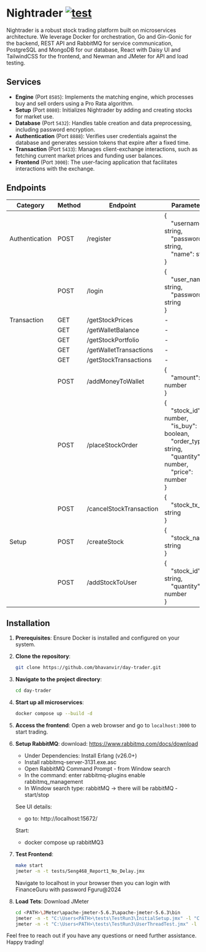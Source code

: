 # Nightrader [![test](https://github.com/bhavanvir/day-trader/actions/workflows/main.yml/badge.svg?branch=main)](https://github.com/bhavanvir/day-trader/actions/workflows/main.yml)

Nightrader is a robust stock trading platform built on microservices architecture. We leverage Docker for orchestration, Go and Gin-Gonic for the backend, REST API and RabbitMQ for service communication, PostgreSQL and MongoDB for our database, React with Daisy UI and TailwindCSS for the frontend, and Newman and JMeter for API and load testing.
## Services

- **Engine** (Port `8585`): Implements the matching engine, which processes buy and sell orders using a Pro Rata algorithm.
- **Setup** (Port `8080`): Initializes Nightrader by adding and creating stocks for market use.
- **Database** (Port `5432`): Handles table creation and data preprocessing, including password encryption.
- **Authentication** (Port `8888`): Verifies user credentials against the database and generates session tokens that expire after a fixed time.
- **Transaction** (Port `5433`): Manages client-exchange interactions, such as fetching current market prices and funding user balances.
- **Frontend** (Port `3000`): The user-facing application that facilitates interactions with the exchange.

## Endpoints

| Category       | Method | Endpoint                | Parameters                                                                                                                                                                                                                                                       |
| -------------- | ------ | ----------------------- | ---------------------------------------------------------------------------------------------------------------------------------------------------------------------------------------------------------------------------------------------------------------- |
| Authentication | POST   | /register               | { <br/> &nbsp;&nbsp;&nbsp;&nbsp;"username": string, <br/> &nbsp;&nbsp;&nbsp;&nbsp;"password": string, <br/> &nbsp;&nbsp;&nbsp;&nbsp;"name": string <br/> }                                                                                                       |
|                | POST   | /login                  | { <br/> &nbsp;&nbsp;&nbsp;&nbsp;"user_name": string, <br/> &nbsp;&nbsp;&nbsp;&nbsp;"password": string <br/> }                                                                                                                                                    |
| Transaction    | GET    | /getStockPrices         | -                                                                                                                                                                                                                                                                |
|                | GET    | /getWalletBalance       | -                                                                                                                                                                                                                                                                |
|                | GET    | /getStockPortfolio      | -                                                                                                                                                                                                                                                                |
|                | GET    | /getWalletTransactions  | -                                                                                                                                                                                                                                                                |
|                | GET    | /getStockTransactions   | -                                                                                                                                                                                                                                                                |
|                | POST   | /addMoneyToWallet       | { <br/> &nbsp;&nbsp;&nbsp;&nbsp;"amount": number <br/> }                                                                                                                                                                                                         |
|                | POST   | /placeStockOrder        | { <br/> &nbsp;&nbsp;&nbsp;&nbsp;"stock_id": number, <br/> &nbsp;&nbsp;&nbsp;&nbsp;"is_buy": boolean, <br/> &nbsp;&nbsp;&nbsp;&nbsp;"order_type": string, <br/> &nbsp;&nbsp;&nbsp;&nbsp;"quantity": number, <br/> &nbsp;&nbsp;&nbsp;&nbsp;"price": number <br/> } |
|                | POST   | /cancelStockTransaction | { <br/> &nbsp;&nbsp;&nbsp;&nbsp;"stock_tx_id": string <br/> }                                                                                                                                                                                                    |
| Setup          | POST   | /createStock            | { <br/> &nbsp;&nbsp;&nbsp;&nbsp;"stock_name": string <br/> }                                                                                                                                                                                                     |
|                | POST   | /addStockToUser         | { <br/> &nbsp;&nbsp;&nbsp;&nbsp;"stock_id": string, <br/> &nbsp;&nbsp;&nbsp;&nbsp;"quantity": number <br/> }                                                                                                                                                     |

## Installation

1. **Prerequisites**: Ensure Docker is installed and configured on your system.
2. **Clone the repository**:

   ```bash
   git clone https://github.com/bhavanvir/day-trader.git
   ```

3. **Navigate to the project directory**:

   ```bash
   cd day-trader
   ```

4. **Start up all microservices**:

   ```bash
   docker compose up --build -d
   ```

5. **Access the frontend**:
   Open a web browser and go to `localhost:3000` to start trading.

6. **Setup RabbitMQ**:
   download: https://www.rabbitmq.com/docs/download

   - Under Dependencies: Install Erlang (v26.0+)
   - Install rabbitmq-server-3131.exe.asc
   - Open RabbitMQ Command Prompt - from Window search
   - In the command: enter rabbitmq-plugins enable rabbitmq_management
   - In Window search type: rabbitMQ -> there will be rabbitMQ - start/stop

   See UI details:

   - go to: http://localhost:15672/

   Start:

   - docker compose up rabbitMQ3

7. **Test Frontend**:

   ```bash
   make start
   jmeter -n -t tests/Seng468_Report1_No_Delay.jmx
   ```

   Navigate to localhost in your browser then you can login with FinanceGuru with password Fguru@2024

8. **Load Tets**:
   Download JMeter
   ```bash
   cd <PATH>\JMeter\apache-jmeter-5.6.3\apache-jmeter-5.6.3\bin
   jmeter -n -t "C:\Users<PATH>\tests\TestRun3\InitialSetup.jmx" -l "C:\Users<PATH>\tests\TestRun3\result\testresults1.jtl"
   jmeter -n -t "C:\Users<PATH>\tests\TestRun3\UserThreadTest.jmx" -l "C:\Users<PATH>\tests\TestRun3\result\testresults2.jtl"
   ```

Feel free to reach out if you have any questions or need further assistance. Happy trading!
